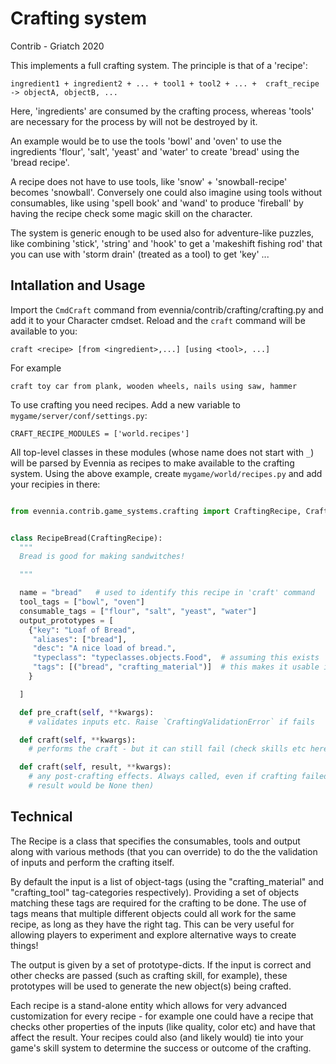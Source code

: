 # Crafting system

Contrib - Griatch 2020

This implements a full crafting system. The principle is that of a 'recipe':

    ingredient1 + ingredient2 + ... + tool1 + tool2 + ... +  craft_recipe -> objectA, objectB, ...

Here, 'ingredients' are consumed by the crafting process, whereas 'tools' are
necessary for the process by will not be destroyed by it.

An example would be to use the tools 'bowl' and 'oven' to use the ingredients
'flour', 'salt', 'yeast' and 'water' to create 'bread' using the 'bread recipe'.

A recipe does not have to use tools, like 'snow' + 'snowball-recipe' becomes
'snowball'. Conversely one could also imagine using tools without consumables,
like using 'spell book' and 'wand' to produce 'fireball' by having the recipe
check some magic skill on the character.

The system is generic enough to be used also for adventure-like puzzles, like
combining 'stick', 'string' and 'hook' to get a 'makeshift fishing rod' that
you can use with 'storm drain' (treated as a tool) to get 'key' ...

## Intallation and Usage

Import the `CmdCraft` command from evennia/contrib/crafting/crafting.py  and
add it to your Character cmdset. Reload and the `craft` command will be
available to you:

    craft <recipe> [from <ingredient>,...] [using <tool>, ...]

For example

    craft toy car from plank, wooden wheels, nails using saw, hammer

To use crafting you need recipes. Add a new variable to `mygame/server/conf/settings.py`:

    CRAFT_RECIPE_MODULES = ['world.recipes']

All top-level classes in these modules (whose name does not start with `_`)
will be parsed by Evennia as recipes to make available to the crafting system.
Using the above example, create `mygame/world/recipes.py` and add your recipies
in there:

```python

from evennia.contrib.game_systems.crafting import CraftingRecipe, CraftingValidationError


class RecipeBread(CraftingRecipe):
  """
  Bread is good for making sandwitches!

  """

  name = "bread"   # used to identify this recipe in 'craft' command
  tool_tags = ["bowl", "oven"]
  consumable_tags = ["flour", "salt", "yeast", "water"]
  output_prototypes = [
    {"key": "Loaf of Bread",
     "aliases": ["bread"],
     "desc": "A nice load of bread.",
     "typeclass": "typeclasses.objects.Food",  # assuming this exists
     "tags": [("bread", "crafting_material")]  # this makes it usable in other recipes ...
    }

  ]

  def pre_craft(self, **kwargs):
    # validates inputs etc. Raise `CraftingValidationError` if fails

  def craft(self, **kwargs):
    # performs the craft - but it can still fail (check skills etc here)

  def craft(self, result, **kwargs):
    # any post-crafting effects. Always called, even if crafting failed (be
    # result would be None then)

```

## Technical

The Recipe is a class that specifies the consumables, tools and output along
with various methods (that you can override) to do the the validation of inputs
and perform the crafting itself.

By default the input is a list of object-tags (using the "crafting_material"
and "crafting_tool" tag-categories respectively). Providing a set of objects
matching these tags are required for the crafting to be done. The use of tags
means that multiple different objects could all work for the same recipe, as
long as they have the right tag. This can be very useful for allowing players
to experiment and explore alternative ways to create things!

The output is given by a set of prototype-dicts. If the input is correct and
other checks are passed (such as crafting skill, for example), these prototypes
will be used to generate the new object(s) being crafted.

Each recipe is a stand-alone entity which allows for very advanced
customization for every recipe - for example one could have a recipe that
checks other properties of the inputs (like quality, color etc) and have that
affect the result. Your recipes could also (and likely would) tie into your
game's skill system to determine the success or outcome of the crafting.
